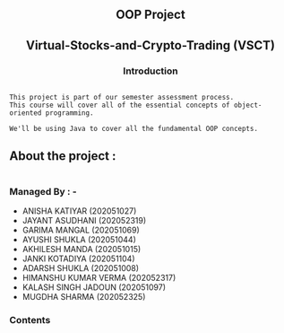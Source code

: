 ## <p style="text-align: center;"> **OOP Project** </p>

## <p style="text-align: center;">Virtual-Stocks-and-Crypto-Trading (VSCT)</p>

### <p style="text-align: center;">**Introduction**</p>

```

This project is part of our semester assessment process.
This course will cover all of the essential concepts of object-oriented programming.

We'll be using Java to cover all the fundamental OOP concepts.
```
## About the project :
```

```

### **Managed By : -** 
- ANISHA KATIYAR (202051027)
- JAYANT ASUDHANI (202052319)
- GARIMA MANGAL (202051069)
- AYUSHI SHUKLA (202051044)
- AKHILESH MANDA (202051015)
- JANKI KOTADIYA (202051104)
- ADARSH SHUKLA (202051008)
- HIMANSHU KUMAR VERMA (202052317)
- KALASH SINGH JADOUN (202051097)
- MUGDHA SHARMA (202052325)

### Contents
```

```
